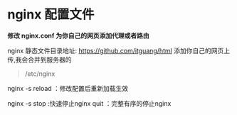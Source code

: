 # nginx 配置文件

**修改 nginx.conf 为你自己的网页添加代理或者路由**

nginx 静态文件目录地址: https://github.com/itguang/html
添加你自己的网页上传,我会合并到服务器的

> /etc/nginx

nginx -s reload  ：修改配置后重新加载生效

nginx -s stop  :快速停止nginx
         quit  ：完整有序的停止nginx
